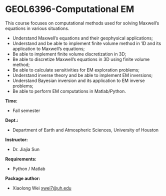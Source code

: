 # GEOL6396-Computational EM
This course focuses on computational methods used for solving Maxwell’s equations in various situations.

* Understand Maxwell’s equations and their geophysical applications;
* Understand and be able to implement finite volume method in 1D and its application to Maxwell’s equations;
* Be able to implement finite volume discretization in 3D;
* Be able to discretize Maxwell’s equations in 3D using finite volume method;
* Be able to calculate sensitivities for EM exploration problems;
* Understand inverse theory and be able to implement EM inversions;
* Understand Bayesian inversion and its application to EM inverse problems;
* Be able to perform EM computations in Matlab/Python.

**Time:**
 - Fall semester

**Dept.:**
 - Department of Earth and Atmospheric Sciences, University of Houston

**Instructor:**
 - Dr. Jiajia Sun

**Requirements:**
 - Python / Matlab

**Package author:**
  - Xiaolong Wei xwei7@uh.edu
